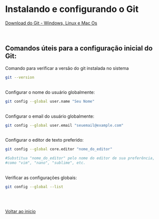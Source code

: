 # Instalando e configurando o Git

[Download do Git - Windows, Linux e Mac Os](https://git-scm.com/downloads)

<br>

## Comandos úteis para a configuração inicial do Git:
Comando para verificar a versão do git instalada no sistema

```bash
git --version
```
<br>
Configurar o nome do usuário globalmente:

```bash
git config --global user.name "Seu Nome"
```
<br>
Configurar o email do usuário globalmente:

```bash
git config --global user.email "seuemail@example.com"
```
<br>
Configurar o editor de texto preferido:

```bash
git config --global core.editor "nome_do_editor"

#Substitua "nome_do_editor" pelo nome do editor de sua preferência, 
#como "vim", "nano", "sublime", etc.
```
<br>
Verificar as configurações globais:

```bash
git config --global --list
```

<br>

<br>

[Voltar ao inicio](/README.md)